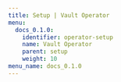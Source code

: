 ```yaml
---
title: Setup | Vault Operator
menu:
  docs_0.1.0:
    identifier: operator-setup
    name: Vault Operator
    parent: setup
    weight: 10
menu_name: docs_0.1.0
---
```

